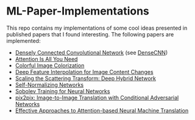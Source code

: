 # ML-Paper-Implementations

This repo contains my implementations of some cool ideas presented in published papers that I found interesting.
The following papers are implemented:

- [Densely Connected Convolutional Network](https://arxiv.org/abs/1608.06993) (see [DenseCNN](https://github.com/g12bftd/AI-ML-Paper-Implementations/tree/main/DenseCNN))
- [Attention Is All You Need](https://arxiv.org/abs/1706.03762)
- [Colorful Image Colorization](https://arxiv.org/abs/1603.08511)
- [Deep Feature Interpolation for Image Content Changes](https://arxiv.org/abs/1611.05507)
- [Scaling the Scattering Transform: Deep Hybrid Network](https://arxiv.org/abs/1703.08961) 
- [Self-Normalizing Networks](https://arxiv.org/pdf/1706.02515.pdf)
- [Sobolev Training for Neural Networks](https://arxiv.org/abs/1706.04859)
- [pix2pix: Image-to-Image Translation with Conditional Adversarial Networks](https://arxiv.org/pdf/1611.07004v1.pdf)
- [Effective Approaches to Attention-based Neural Machine Translation](https://arxiv.org/abs/1508.04025)


